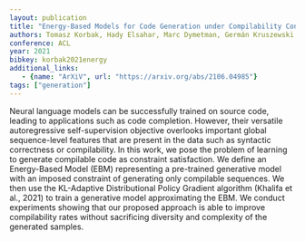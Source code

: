 ```yaml
---
layout: publication
title: "Energy-Based Models for Code Generation under Compilability Constraints"
authors: Tomasz Korbak, Hady Elsahar, Marc Dymetman, Germán Kruszewski
conference: ACL
year: 2021
bibkey: korbak2021energy
additional_links:
   - {name: "ArXiV", url: "https://arxiv.org/abs/2106.04985"}
tags: ["generation"]
---
```

Neural language models can be successfully trained on source code, leading to applications such as code completion. However, their versatile autoregressive self-supervision objective overlooks important global sequence-level features that are present in the data such as syntactic correctness or compilability. In this work, we pose the problem of learning to generate compilable code as constraint satisfaction. We define an Energy-Based Model (EBM) representing a pre-trained generative model with an imposed constraint of generating only compilable sequences. We then use the KL-Adaptive Distributional Policy Gradient algorithm (Khalifa et al., 2021) to train a generative model approximating the EBM. We conduct experiments showing that our proposed approach is able to improve compilability rates without sacrificing diversity and complexity of the generated samples. 
